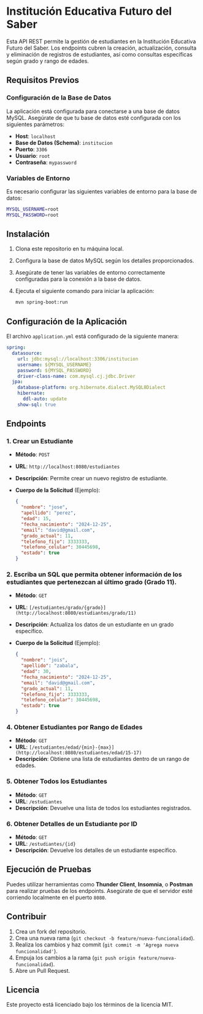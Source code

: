 
# Institución Educativa Futuro del Saber

Esta API REST permite la gestión de estudiantes en la Institución Educativa Futuro del Saber. Los endpoints cubren la creación, actualización, consulta y eliminación de registros de estudiantes, así como consultas específicas según grado y rango de edades.

## Requisitos Previos

### Configuración de la Base de Datos

La aplicación está configurada para conectarse a una base de datos MySQL. Asegúrate de que tu base de datos esté configurada con los siguientes parámetros:

- **Host**: `localhost`
- **Base de Datos (Schema)**: `institucion`
- **Puerto**: `3306`
- **Usuario**: `root`
- **Contraseña**: `mypassword`

### Variables de Entorno

Es necesario configurar las siguientes variables de entorno para la base de datos:

```bash
MYSQL_USERNAME=root
MYSQL_PASSWORD=root
```

## Instalación

1. Clona este repositorio en tu máquina local.
2. Configura la base de datos MySQL según los detalles proporcionados.
3. Asegúrate de tener las variables de entorno correctamente configuradas para la conexión a la base de datos.
4. Ejecuta el siguiente comando para iniciar la aplicación:

   ```bash
   mvn spring-boot:run
   ```

## Configuración de la Aplicación

El archivo `application.yml` está configurado de la siguiente manera:

```yaml
spring:
  datasource:
    url: jdbc:mysql://localhost:3306/institucion
    username: ${MYSQL_USERNAME}
    password: ${MYSQL_PASSWORD}
    driver-class-name: com.mysql.cj.jdbc.Driver
  jpa:
    database-platform: org.hibernate.dialect.MySQL8Dialect
    hibernate:
      ddl-auto: update
    show-sql: true
```

## Endpoints

### 1. Crear un Estudiante

- **Método**: `POST`
- **URL**: `http://localhost:8080/estudiantes`
- **Descripción**: Permite crear un nuevo registro de estudiante.
- **Cuerpo de la Solicitud** (Ejemplo):

  ```json
  {
    "nombre": "jose",
    "apellido": "perez",
    "edad": 15,
    "fecha_nacimiento": "2024-12-25",
    "email": "david@gmail.com",
    "grado_actual": 11,
    "telefono_fijo": 3333333,
    "telefono_celular": 30445698,
    "estado": true
  }
  ```

### 2. Escriba un SQL que permita obtener información de los estudiantes que pertenezcan al último grado (Grado 11).

- **Método**: `GET`
- **URL**: `[/estudiantes/grado/{grado}](http://localhost:8080/estudiantes/grado/11)`
- **Descripción**: Actualiza los datos de un estudiante en un grado específico.
- **Cuerpo de la Solicitud** (Ejemplo):

  ```json
  {
    "nombre": "jois",
    "apellido": "zabala",
    "edad": 30,
    "fecha_nacimiento": "2024-12-25",
    "email": "david@gmail.com",
    "grado_actual": 11,
    "telefono_fijo": 3333333,
    "telefono_celular": 30445698,
    "estado": true
  }
  ```

### 4. Obtener Estudiantes por Rango de Edades

- **Método**: `GET`
- **URL**: `[/estudiantes/edad/{min}-{max}](http://localhost:8080/estudiantes/edad/15-17)`
- **Descripción**: Obtiene una lista de estudiantes dentro de un rango de edades.

### 5. Obtener Todos los Estudiantes

- **Método**: `GET`
- **URL**: `/estudiantes`
- **Descripción**: Devuelve una lista de todos los estudiantes registrados.

### 6. Obtener Detalles de un Estudiante por ID

- **Método**: `GET`
- **URL**: `/estudiantes/{id}`
- **Descripción**: Devuelve los detalles de un estudiante específico.

## Ejecución de Pruebas

Puedes utilizar herramientas como **Thunder Client**, **Insomnia**, o **Postman** para realizar pruebas de los endpoints. Asegúrate de que el servidor esté corriendo localmente en el puerto `8080`.

## Contribuir

1. Crea un fork del repositorio.
2. Crea una nueva rama (`git checkout -b feature/nueva-funcionalidad`).
3. Realiza los cambios y haz commit (`git commit -m 'Agrega nueva funcionalidad'`).
4. Empuja los cambios a la rama (`git push origin feature/nueva-funcionalidad`).
5. Abre un Pull Request.

## Licencia

Este proyecto está licenciado bajo los términos de la licencia MIT.
